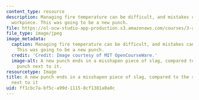 ```yaml
---
content_type: resource
description: Managing fire temperature can be difficult, and mistakes can melt the
  workpiece. This was going to be a new punch.
file: https://ol-ocw-studio-app-production.s3.amazonaws.com/courses/3-a04-modern-blacksmithing-and-physical-metallurgy-fall-2008/ff1cbc7abf5ca99d11158cf1381a0a0c_137.jpg
file_type: image/jpeg
image_metadata:
  caption: Managing fire temperature can be difficult, and mistakes can melt the workpiece.
    This was going to be a new punch.
  credit: 'Credit: Image courtesy of MIT OpenCourseWare.'
  image-alt: A new punch ends in a misshapen piece of slag, compared to the square
    punch next to it.
resourcetype: Image
title: A new punch ends in a misshapen piece of slag, compared to the square punch
  next to it
uid: ff1cbc7a-bf5c-a99d-1115-8cf1381a0a0c
---
```

